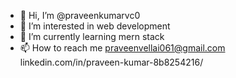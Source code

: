- 👋 Hi, I’m @praveenkumarvc0
- 👀 I’m interested in web development
- 🌱 I’m currently learning mern stack
- 📫 How to reach me praveenvellai061@gmail.com
                     linkedin.com/in/praveen-kumar-8b8254216/

